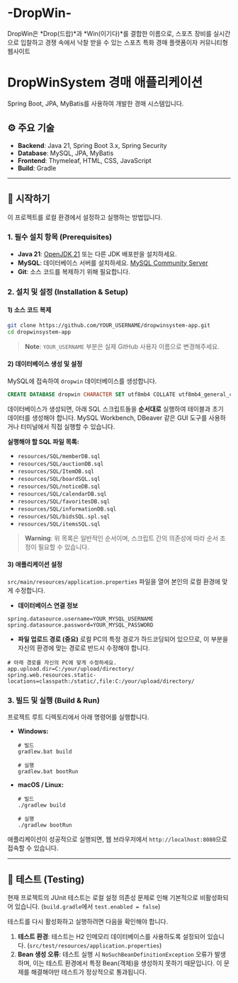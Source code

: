 # -DropWin-
DropWin은 *Drop(드랍)*과 *Win(이기다)*를 결합한 이름으로, 스포츠 장비를 실시간으로 입찰하고 경쟁 속에서 낙찰 받을 수 있는 스포츠 특화 경매 플랫폼이자 커뮤니티형 웹사이트


# DropWinSystem 경매 애플리케이션

Spring Boot, JPA, MyBatis를 사용하여 개발한 경매 시스템입니다.

## ⚙️ 주요 기술
- **Backend**: Java 21, Spring Boot 3.x, Spring Security
- **Database**: MySQL, JPA, MyBatis
- **Frontend**: Thymeleaf, HTML, CSS, JavaScript
- **Build**: Gradle

---

## 🚀 시작하기

이 프로젝트를 로컬 환경에서 설정하고 실행하는 방법입니다.

### 1. 필수 설치 항목 (Prerequisites)

- **Java 21**: [OpenJDK 21](https://jdk.java.net/21/) 또는 다른 JDK 배포판을 설치하세요.
- **MySQL**: 데이터베이스 서버를 설치하세요. [MySQL Community Server](https://dev.mysql.com/downloads/mysql/)
- **Git**: 소스 코드를 복제하기 위해 필요합니다.

### 2. 설치 및 설정 (Installation & Setup)

#### 1) 소스 코드 복제

```bash
git clone https://github.com/YOUR_USERNAME/dropwinsystem-app.git
cd dropwinsystem-app
```
> **Note**: `YOUR_USERNAME` 부분은 실제 GitHub 사용자 이름으로 변경해주세요.

#### 2) 데이터베이스 생성 및 설정

MySQL에 접속하여 `dropwin` 데이터베이스를 생성합니다.

```sql
CREATE DATABASE dropwin CHARACTER SET utf8mb4 COLLATE utf8mb4_general_ci;
```

데이터베이스가 생성되면, 아래 SQL 스크립트들을 **순서대로** 실행하여 테이블과 초기 데이터를 생성해야 합니다. MySQL Workbench, DBeaver 같은 GUI 도구를 사용하거나 터미널에서 직접 실행할 수 있습니다.

**실행해야 할 SQL 파일 목록:**
- `resources/SQL/memberDB.sql`
- `resources/SQL/auctionDB.sql`
- `resources/SQL/ItemDB.sql`
- `resources/SQL/boardSQL.sql`
- `resources/SQL/noticeDB.sql`
- `resources/SQL/calendarDB.sql`
- `resources/SQL/favoritesDB.sql`
- `resources/SQL/informationDB.sql`
- `resources/SQL/bidsSQL.spl.sql`
- `resources/SQL/itemsSQL.sql`

> **Warning**: 위 목록은 일반적인 순서이며, 스크립트 간의 의존성에 따라 순서 조정이 필요할 수 있습니다.

#### 3) 애플리케이션 설정

`src/main/resources/application.properties` 파일을 열어 본인의 로컬 환경에 맞게 수정합니다.

- **데이터베이스 연결 정보**

```properties
spring.datasource.username=YOUR_MYSQL_USERNAME
spring.datasource.password=YOUR_MYSQL_PASSWORD
```

- **파일 업로드 경로 (중요)**
  로컬 PC의 특정 경로가 하드코딩되어 있으므로, 이 부분을 자신의 환경에 맞는 경로로 반드시 수정해야 합니다.

```properties
# 아래 경로를 자신의 PC에 맞게 수정하세요.
app.upload.dir=C:/your/upload/directory/
spring.web.resources.static-locations=classpath:/static/,file:C:/your/upload/directory/
```

### 3. 빌드 및 실행 (Build & Run)

프로젝트 루트 디렉토리에서 아래 명령어를 실행합니다.

- **Windows:**
  ```shell
  # 빌드
  gradlew.bat build

  # 실행
  gradlew.bat bootRun
  ```

- **macOS / Linux:**
  ```shell
  # 빌드
  ./gradlew build

  # 실행
  ./gradlew bootRun
  ```

애플리케이션이 성공적으로 실행되면, 웹 브라우저에서 `http://localhost:8080`으로 접속할 수 있습니다.

---

## 🧪 테스트 (Testing)

현재 프로젝트의 JUnit 테스트는 로컬 설정 의존성 문제로 인해 기본적으로 비활성화되어 있습니다. (`build.gradle`에서 `test.enabled = false`)

테스트를 다시 활성화하고 실행하려면 다음을 확인해야 합니다.

1.  **테스트 환경**: 테스트는 H2 인메모리 데이터베이스를 사용하도록 설정되어 있습니다. (`src/test/resources/application.properties`)
2.  **Bean 생성 오류**: 테스트 실행 시 `NoSuchBeanDefinitionException` 오류가 발생하며, 이는 테스트 환경에서 특정 Bean(객체)을 생성하지 못하기 때문입니다. 이 문제를 해결해야만 테스트가 정상적으로 통과됩니다.

